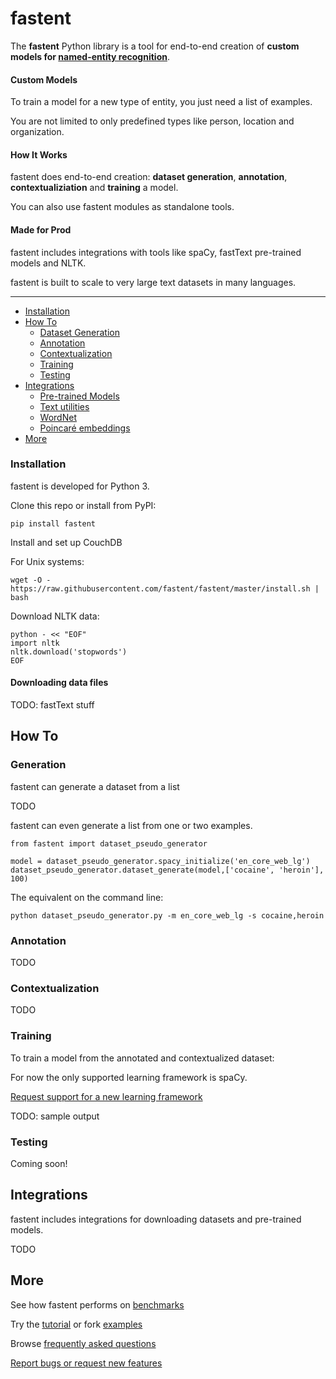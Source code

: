 # fastent
The **fastent** Python library is a tool for end-to-end creation of **custom models for [named-entity recognition](https://en.wikipedia.org/wiki/Named-entity_recognition)**.

#### Custom Models
To train a model for a new type of entity, you just need a list of examples.

You are not limited to only predefined types like person, location and organization.

#### How It Works
fastent does end-to-end creation: **dataset generation**, **annotation**, **contextualiziation** and **training** a model.

You can also use fastent modules as standalone tools.

#### Made for Prod
fastent includes integrations with tools like spaCy, fastText pre-trained models and NLTK.

fastent is built to scale to very large text datasets in many languages.

---

<!--ts-->
* [Installation](#installation)
* [How To](#how-to)
    * [Dataset Generation](#generation)
    * [Annotation](#annotation)
    * [Contextualization](#contextualization)
    * [Training](#training)
    * [Testing](#testing)
* [Integrations](#integrations)
    * [Pre-trained Models](#pre-trained-models)
    * [Text utilities](#text-utilities)
    * [WordNet](#wordnet)
    * [Poincaré embeddings](#poincare-embeddings)
* [More](#more)
<!--te-->

### Installation

fastent is developed for Python 3.

Clone this repo or install from PyPI:
```
pip install fastent
```

Install and set up CouchDB

For Unix systems:
```
wget -O - https://raw.githubusercontent.com/fastent/fastent/master/install.sh | bash
```

Download NLTK data:
```
python - << "EOF"
import nltk
nltk.download('stopwords')
EOF
```

#### Downloading data files
TODO: fastText stuff

## How To

### Generation
fastent can generate a dataset from a list

TODO

fastent can even generate a list from one or two examples.
```
from fastent import dataset_pseudo_generator

model = dataset_pseudo_generator.spacy_initialize('en_core_web_lg')
dataset_pseudo_generator.dataset_generate(model,['cocaine', 'heroin'], 100)
```

The equivalent on the command line:
```
python dataset_pseudo_generator.py -m en_core_web_lg -s cocaine,heroin
```

### Annotation
TODO

### Contextualization
TODO

### Training
To train a model from the annotated and contextualized dataset:

For now the only supported learning framework is spaCy.

[Request support for a new learning framework](https://github.com/fastent/fastent/issues/new?labels=Models&title=New+learning+framework+support+request:)

TODO: sample output

### Testing
Coming soon!

## Integrations
fastent includes integrations for downloading datasets and pre-trained models.

TODO

## More
See how fastent performs on [benchmarks](/benchmarks)

Try the [tutorial](/tutorial) or fork [examples](/examples)

Browse [frequently asked questions](/faq)

[Report bugs or request new features](https://github.com/fastent/fastent/issues/new)
